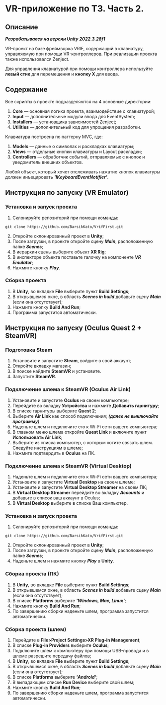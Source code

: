 # VR-приложение по ТЗ. Часть 2.
## Описание
***Разрабатывался на версии Unity 2022.3.28f1***

VR-проект на базе фреймворка VRIF, содержащий в клавиатуру, управляемую при помощи VR-контроллеров. 
При реализации проекта также использовался Zenject.

Для управления клавиатурой при помощи контроллера используйте **левый стик** для перемещения и **кнопку X** для ввода.
## Содержание
Все скрипты в проекте подразделяются на 4 основные директории:
1. **Core** — основная логика проекта, взаимодействие с клавиатурой;
2. **Input** — дополнительные модули ввода для EventSystem;
3. **Installers** — установщика зависимостей Zenject;
4. **Utilities** — дополнительный код для упрощения разработки.

Клавиатура построена по паттерну MVC, где:
1. **Models** — данные о символах и раскладках клавиатуры;
2. **Views** — отдельные кнопки клавиатуры и Layout раскладки;
3. **Controllers** — обработчик событий, отправляемых с кнопок и уведомитель внешних объектов.

Любой объект, который хочет отслеживать нажатие кнопок клавиатуры должен инъецировать ***'IKeyboardEventNotifier'***.

## Инструкция по запуску (VR Emulator)
### Установка и запуск проекта
1. Склонируйте репозиторий при помощи команды:
```
git clone https://github.com/BarsikKato/VrifFirst.git
```
2. Откройте склонированный проект в **Unity**;
3. После загрузки, в проекте откройте сцену ***Main***, расположенную папке ***Scenes***;
4. В иерархии сцены выберите объект **XR Rig**;
5. В инспекторе объекта поставьте галочку на компоненте ***VR Emulator***;
6. Нажмите кнопку ***Play***.
### Сборка проекта
1. В **Unity**, во вкладке **File** выберите пункт **Build Settings**;
2. В открывшемся окне, в область ***Scenes in build*** добавьте сцену ***Main*** (если она отсутствует);
3. Нажмите кнопку **Build And Run**;
4. Программа запустится автоматически.

## Инструкция по запуску (Oculus Quest 2 + SteamVR)
### Подготовка Steam
1. Установите и запустите **Steam**, войдите в свой аккаунт;
2. Откройте вкладку магазин;
3. В поиске найдите **SteamVR** и установите.
4. Запустите **SteamVR**.
### Подключение шлема к SteamVR (Oculus Air Link)
1. Установите и запустите **Oculus** на своем компьютере;
2. Перейдите во вкладку **Устройства** и нажмите **Добавить гарнитуру**;
3. В списке гарнитуры выберите **Quest 2**;
4. Выберите **Air Link** как способ подключения; ***(далее не выключайте программу)***
5. Наденьте шлем и подключите его к Wi-Fi сети вашего компьютера;
6. В главном меню шлема откройте **Quest Link** и включите пункт **Использовать Air Link**;
7. Выберите из списка компьютер, с которым хотите связать шлем. Следуйте инструкциям в шлеме;
8. Нажмите подтвердить в **Oculus** на ПК.
### Подключение шлема к SteamVR (Virtual Desktop)
1. Наденьте шлем и подключите его к Wi-Fi сети вашего компьютера;
2. Установите и запустите **Virtual Desktop** на своем шлеме;
3. Установите и запустите **Virtual Desktop Streamer** на своем ПК;
4. В **Virtual Desktop Streamer** перейдите во вкладку ***Accounts*** и добавьте в список ваш аккаунт в Oculus;
5. В **Virtual Desktop** выберите в списке Ваш компьютер.
### Установка и запуск проекта
1. Склонируйте репозиторий при помощи команды:
```
git clone https://github.com/BarsikKato/VrifFirst.git
```
2. Откройте склонированный проект в **Unity**;
3. После загрузки, в проекте откройте сцену ***Main***, расположенную папке ***Scenes***;
4. Наденьте шлем и нажмите кнопку ***Play*** в **Unity**.
### Сборка проекта (ПК)
1. В **Unity**, во вкладке **File** выберите пункт **Build Settings**;
2. В открывшемся окне, в область ***Scenes in build*** добавьте сцену ***Main*** (если она отсутствует);
3. В списке **Platforms** выберите ***'Windows, Mac, Linux'***;
4. Нажмите кнопку **Build And Run**;
5. По завершению сборки наденьте шлем, программа запустится автоматически.
### Сборка проекта (шлем)
1. Перейдите в **File>Project Settings>XR Plug-in Management**;
2. В списке **Plug-in Providers** выберите **Oculus**;
3. Подключите шлем к компьютеру при помощи USB-провода и в шлеме разрешите передачу файлов;
4. В **Unity**, во вкладке **File** выберите пункт **Build Settings**;
5. В открывшемся окне, в область ***Scenes in build*** добавьте сцену ***Main*** (если она отсутствует);
6. В списке **Platforms** выберите ***'Android'***;
7. В выпадающем списке **Run Device** выберите свой шлем;
8. Нажмите кнопку **Build And Run**;
9. По завершению сборки наденьте шлем, программа запустится автоматически.
